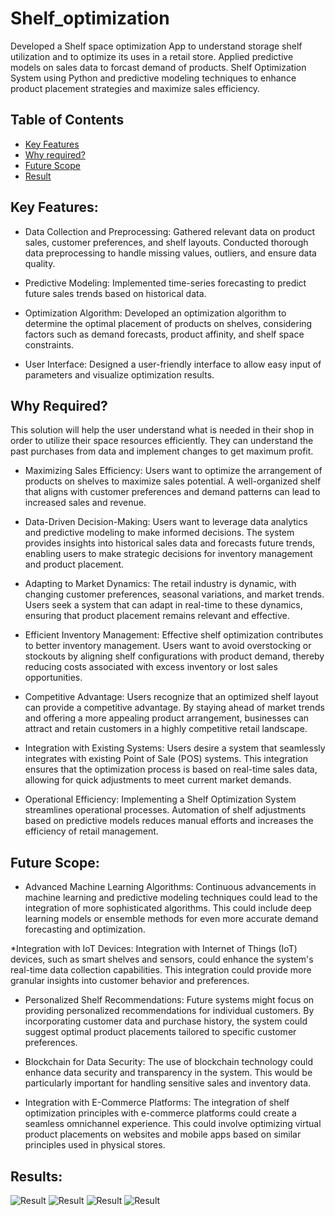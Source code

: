 # Shelf_optimization
Developed a Shelf space optimization App to understand storage shelf utilization and to optimize its uses in a retail store. Applied predictive models on sales data to forcast demand of products.
Shelf Optimization System using Python and predictive modeling techniques to enhance product placement strategies and maximize sales efficiency.

## Table of Contents

* [Key Features](#key-features)
* [Why required?](#why-required?)
* [Future Scope](#future-scope)
* [Result](#result)

## Key Features:

* Data Collection and Preprocessing:
Gathered relevant data on product sales, customer preferences, and shelf layouts. Conducted thorough data preprocessing to handle missing values, outliers, and ensure data quality.

* Predictive Modeling:
Implemented time-series forecasting to predict future sales trends based on historical data.

* Optimization Algorithm:
Developed an optimization algorithm to determine the optimal placement of products on shelves, considering factors such as demand forecasts, product affinity, and shelf space constraints.

* User Interface:
Designed a user-friendly interface to allow easy input of parameters and visualize optimization results.

## Why Required?

This solution will help the user understand what is needed in their shop in order to utilize their space resources efficiently. They can understand the past purchases from data and implement changes to get maximum profit.

* Maximizing Sales Efficiency: Users want to optimize the arrangement of products on shelves to maximize sales potential. A well-organized shelf that aligns with customer preferences and demand patterns can lead to increased sales and revenue.

* Data-Driven Decision-Making: Users want to leverage data analytics and predictive modeling to make informed decisions. The system provides insights into historical sales data and forecasts future trends, enabling users to make strategic decisions for inventory management and product placement.

* Adapting to Market Dynamics: The retail industry is dynamic, with changing customer preferences, seasonal variations, and market trends. Users seek a system that can adapt in real-time to these dynamics, ensuring that product placement remains relevant and effective.

* Efficient Inventory Management: Effective shelf optimization contributes to better inventory management. Users want to avoid overstocking or stockouts by aligning shelf configurations with product demand, thereby reducing costs associated with excess inventory or lost sales opportunities.

* Competitive Advantage: Users recognize that an optimized shelf layout can provide a competitive advantage. By staying ahead of market trends and offering a more appealing product arrangement, businesses can attract and retain customers in a highly competitive retail landscape.

* Integration with Existing Systems: Users desire a system that seamlessly integrates with existing Point of Sale (POS) systems. This integration ensures that the optimization process is based on real-time sales data, allowing for quick adjustments to meet current market demands.

* Operational Efficiency: Implementing a Shelf Optimization System streamlines operational processes. Automation of shelf adjustments based on predictive models reduces manual efforts and increases the efficiency of retail management.

## Future Scope:

* Advanced Machine Learning Algorithms: Continuous advancements in machine learning and predictive modeling techniques could lead to the integration of more sophisticated algorithms. This could include deep learning models or ensemble methods for even more accurate demand forecasting and optimization.

*Integration with IoT Devices: Integration with Internet of Things (IoT) devices, such as smart shelves and sensors, could enhance the system's real-time data collection capabilities. This integration could provide more granular insights into customer behavior and preferences.

* Personalized Shelf Recommendations: Future systems might focus on providing personalized recommendations for individual customers. By incorporating customer data and purchase history, the system could suggest optimal product placements tailored to specific customer preferences.

* Blockchain for Data Security: The use of blockchain technology could enhance data security and transparency in the system. This would be particularly important for handling sensitive sales and inventory data.

* Integration with E-Commerce Platforms: The integration of shelf optimization principles with e-commerce platforms could create a seamless omnichannel experience. This could involve optimizing virtual product placements on websites and mobile apps based on similar principles used in physical stores.

## Results:
![Result](https://github.com/Shruti2511/Shelf_optimization/blob/main/MyShelf/result/1.png)
![Result](https://github.com/Shruti2511/Shelf_optimization/blob/main/MyShelf/result/2.png)
![Result](https://github.com/Shruti2511/Shelf_optimization/blob/main/MyShelf/result/3.png)
![Result](https://github.com/Shruti2511/Shelf_optimization/blob/main/MyShelf/result/4.png)
